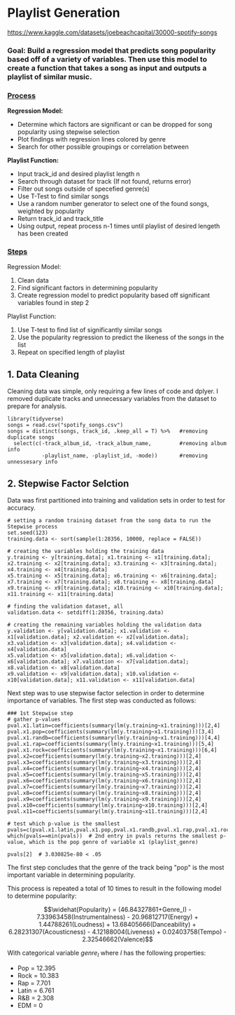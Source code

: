 # Playlist Generation

https://www.kaggle.com/datasets/joebeachcapital/30000-spotify-songs

### Goal: Build a regression model that predicts song popularity based off of a variety of variables. Then use this model to create a function that takes a song as input and outputs a playlist of similar music.

### <ins> Process </ins>
**Regression Model:**
* Determine which factors are significant or can be dropped for song popularity using stepwise selection
* Plot findings with regression lines colored by genre
* Search for other possible groupings or correlation between 

**Playlist Function:**
* Input track_id and desired playlist length n
* Search through dataset for track (If not found, returns error)
* Filter out songs outside of specefied genre(s)
* Use T-Test to find similar songs
* Use a random number generator to select one of the found songs, weighted by popularity
* Return track_id and track_title
* Using output, repeat process n-1 times until playlist of desired lengeth has been created

### <ins> Steps </ins> 

Regression Model:

1. Clean data
2. Find significant factors in determining popularity
3. Create regression model to predict popularity based off significant variables found in step 2

Playlist Function:

1. Use T-test to find list of significantly similar songs
2. Use the popularity regression to predict the likeness of the songs in the list
3. Repeat on specified length of playlist
   
## 1. Data Cleaning

Cleaning data was simple, only requiring a few lines of code and dplyer. I removed duplicate tracks and unnecessary variables from the dataset to prepare for analysis.

```
library(tidyverse)
songs = read.csv("spotify_songs.csv") 
songs = distinct(songs, track_id, .keep_all = T) %>%   #removing duplicate songs
  select(c(-track_album_id, -track_album_name,         #removing album info
           -playlist_name, -playlist_id, -mode))       #removing unnessesary info
```

## 2. Stepwise Factor Selction

Data was first partitioned into training and validation sets in order to test for accuracy.

```
# setting a random training dataset from the song data to run the Stepwise process
set.seed(123)
training.data <- sort(sample(1:28356, 10000, replace = FALSE)) 

# creating the variables holding the training data
y.training <- y[training.data]; x1.training <- x1[training.data]; x2.training <- x2[training.data]; x3.training <- x3[training.data]; x4.training <- x4[training.data]
x5.training <- x5[training.data]; x6.training <- x6[training.data]; x7.training <- x7[training.data]; x8.training <- x8[training.data]
x9.training <- x9[training.data]; x10.training <- x10[training.data]; x11.training <- x11[training.data]

# finding the validation dataset, all 
validation.data <- setdiff(1:28356, training.data)

# creating the remaining variables holding the validation data
y.validation <- y[validation.data]; x1.validation <- x1[validation.data]; x2.validation <- x2[validation.data]; x3.validation <- x3[validation.data]; x4.validation <- x4[validation.data]
x5.validation <- x5[validation.data]; x6.validation <- x6[validation.data]; x7.validation <- x7[validation.data]; x8.validation <- x8[validation.data]
x9.validation <- x9[validation.data]; x10.validation <- x10[validation.data]; x11.validation <- x11[validation.data]
```

Next step was to use stepwise factor selection in order to determine importance of variables. The first step was conducted as follows:

```
### 1st Stepwise step
# gather p-values
pval.x1.latin=coefficients(summary(lm(y.training~x1.training)))[2,4]
pval.x1.pop=coefficients(summary(lm(y.training~x1.training)))[3,4]
pval.x1.randb=coefficients(summary(lm(y.training~x1.training)))[4,4]
pval.x1.rap=coefficients(summary(lm(y.training~x1.training)))[5,4]
pval.x1.rock=coefficients(summary(lm(y.training~x1.training)))[6,4]
pval.x2=coefficients(summary(lm(y.training~x2.training)))[2,4]
pval.x3=coefficients(summary(lm(y.training~x3.training)))[2,4]
pval.x4=coefficients(summary(lm(y.training~x4.training)))[2,4]
pval.x5=coefficients(summary(lm(y.training~x5.training)))[2,4]
pval.x6=coefficients(summary(lm(y.training~x6.training)))[2,4]
pval.x7=coefficients(summary(lm(y.training~x7.training)))[2,4]
pval.x8=coefficients(summary(lm(y.training~x8.training)))[2,4]
pval.x9=coefficients(summary(lm(y.training~x9.training)))[2,4]
pval.x10=coefficients(summary(lm(y.training~x10.training)))[2,4]
pval.x11=coefficients(summary(lm(y.training~x11.training)))[2,4]

# test which p-value is the smallest
pvals=c(pval.x1.latin,pval.x1.pop,pval.x1.randb,pval.x1.rap,pval.x1.rock,pval.x2,pval.x3,pval.x4,pval.x5,pval.x6,pval.x7,pval.x8,pval.x9,pval.x10,pval.x11)
which(pvals==min(pvals))  # 2nd entry in pvals returns the smallest p-value, which is the pop genre of variable x1 (playlist_genre)

pvals[2]  # 3.030825e-80 < .05
```

The first step concludes that the genre of the track being "pop" is the most important variable in determining popularity.

This process is repeated a total of 10 times to result in the following model to determine popularity:

$$\widehat{Popularity} = (46.84327861+Genre_I) - 7.33963458(Instrumentalness) - 20.96812717(Energy) + 1.44788261(Loudness) + 13.68405666(Danceability) + 6.28231307(Acousticness) - 4.12188004(Liveness) + 0.02403758(Tempo) - 2.32546662(Valence)$$

With categorical variable $genre_I$ where $I$ has the following properties:

* Pop = 12.395
* Rock = 10.383
* Rap = 7.701
* Latin = 6.761
* R&B = 2.308
* EDM = 0
